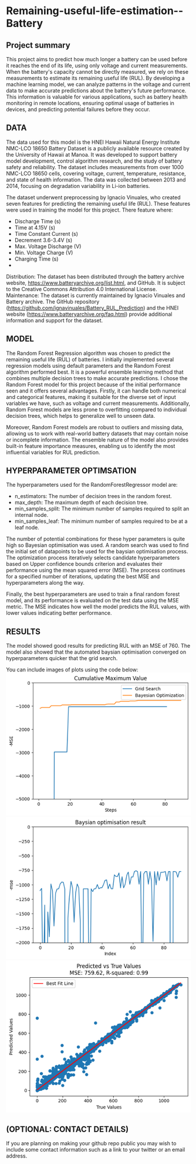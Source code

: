 # Remaining-useful-life-estimation--Battery
## Project summary
This project aims to predict how much longer a battery can be used before it reaches the end of its life, using only voltage and current measurements. When the battery's capacity cannot be directly measured, we rely on these measurements to estimate its remaining useful life (RUL). By developing a machine learning model, we can analyze patterns in the voltage and current data to make accurate predictions about the battery's future performance. This information is valuable for various applications, such as battery health monitoring in remote locations, ensuring optimal usage of batteries in devices, and predicting potential failures before they occur.
## DATA

The data used for this model is the HNEI Hawaii Natural Energy Institute NMC-LCO 18650 Battery Dataset is a publicly available resource created by the University of Hawaii at Manoa. It was developed to support battery model development, control algorithm research, and the study of battery safety and reliability. The dataset includes measurements from over 1000 NMC-LCO 18650 cells, covering voltage, current, temperature, resistance, and state of health information. The data was collected between 2013 and 2014, focusing on degradation variability in Li-ion batteries.

The dataset underwent preprocessing by Ignacio Vinuales, who created seven features for predicting the remaining useful life (RUL). These features were used in training the model for this project. There feature where:

- Discharge Time (s)
- Time at 4.15V (s)
- Time Constant Current (s)
- Decrement 3.6-3.4V (s)
- Max. Voltage Discharge (V)
- Min. Voltage Charge (V)
- Charging Time (s)
-
Distribution: The dataset has been distributed through the battery archive website, https://www.batteryarchive.org/list.html, and GitHub. It is subject to the Creative Commons Attribution 4.0 International License.
Maintenance: The dataset is currently maintained by Ignacio Vinuales and Battery archive. The GitHub repository (https://github.com/ignavinuales/Battery_RUL_Prediction) and the HNEI website (https://www.batteryarchive.org/faq.html) provide additional information and support for the dataset.

## MODEL 

The Random Forest Regression algorithm was chosen to predict the remaining useful life (RUL) of batteries. I initially implemented several regression models using default parameters and the Random Forest algorithm performed best. It is a powerful ensemble learning method that combines multiple decision trees to make accurate predictions.
I chose the Random Forest model for this project because of the initial performance seen and it offers several advantages. Firstly, it can handle both numerical and categorical features, making it suitable for the diverse set of input variables we have, such as voltage and current measurements. Additionally, Random Forest models are less prone to overfitting compared to individual decision trees, which helps to generalize well to unseen data.

Moreover, Random Forest models are robust to outliers and missing data, allowing us to work with real-world battery datasets that may contain noise or incomplete information. The ensemble nature of the model also provides built-in feature importance measures, enabling us to identify the most influential variables for RUL prediction.

## HYPERPARAMETER OPTIMSATION

The hyperparameters  used for the RandomForestRegressor model are:

- n_estimators: The number of decision trees in the random forest.
- max_depth: The maximum depth of each decision tree.
- min_samples_split: The minimum number of samples required to split an internal node.
- min_samples_leaf: The minimum number of samples required to be at a leaf node.

The number of potential combinations for these hyper parameters is quite high so Bayesian optimisation was used. A random search was used to find the initial set of datapoints to be used for the baysian optimisation process.  The optimization process iteratively selects candidate hyperparameters based on Upper confidence bounds criterion and evaluates their performance using the mean squared error (MSE). The process continues for a specified number of iterations, updating the best MSE and hyperparameters along the way.

Finally, the best hyperparameters are used to train a final random forest model, and its performance is evaluated on the test data using the MSE metric. The MSE indicates how well the model predicts the RUL values, with lower values indicating better performance.

## RESULTS
The model showed good results for predicting RUL with an MSE of 760. The model also showed that the automated baysian optimisation converged on hyperparameters quicker that the grid search.

You can include images of plots using the code below:
![Screenshot](bayesian_vs_gridsearch.png)
![Screenshot](baysian_opt_Results.png)
![Screenshot](model_performance.png)

## (OPTIONAL: CONTACT DETAILS)
If you are planning on making your github repo public you may wish to include some contact information such as a link to your twitter or an email address. 

